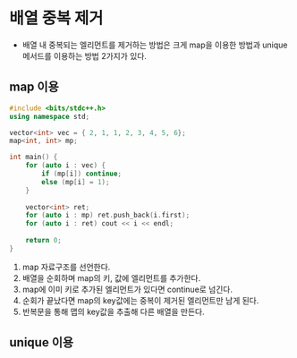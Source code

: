 # 배열 중복 제거

- 배열 내 중복되는 엘리먼트를 제거하는 방법은 크게 map을 이용한 방법과 unique 메서드를 이용하는 방법 2가지가 있다.

## map 이용

```cpp
#include <bits/stdc++.h>
using namespace std;

vector<int> vec = { 2, 1, 1, 2, 3, 4, 5, 6};
map<int, int> mp;

int main() {
    for (auto i : vec) {
        if (mp[i]) continue;
        else (mp[i] = 1);
    }
    
    vector<int> ret;
    for (auto i : mp) ret.push_back(i.first);
    for (auto i : ret) cout << i << endl;
    
    return 0;
}
```

1. map 자료구조를 선언한다.
2. 배열을 순회하며 map의 키, 값에 엘리먼트를 추가한다.
3. map에 이미 키로 추가된 엘리먼트가 있다면 continue로 넘긴다.
4. 순회가 끝났다면 map의 key값에는 중복이 제거된 엘리먼트만 남게 된다.
5. 반복문을 통해 맵의 key값을 추출해 다른 배열을 만든다.

## unique 이용
